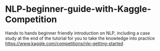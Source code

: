 # NLP-beginner-guide-with-Kaggle-Competition

Hands to hands beginner friendly introduction on NLP, including a case study at the end of the tutorial for you to take the knowledge into practice https://www.kaggle.com/competitions/nlp-getting-started
